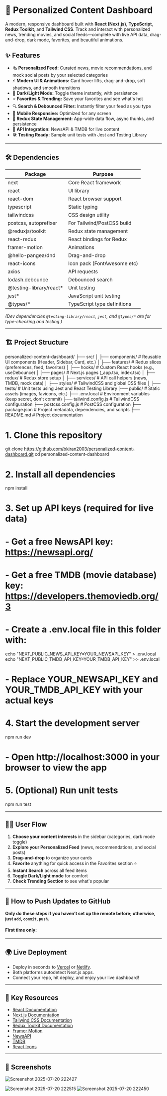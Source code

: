 # 🚀 Personalized Content Dashboard

A modern, responsive dashboard built with **React (Next.js)**, **TypeScript**, **Redux Toolkit**, and **Tailwind CSS**. Track and interact with personalized news, trending movies, and social feeds—complete with live API data, drag-and-drop, dark mode, favorites, and beautiful animations.

## ✨ Features

- 🗞️ **Personalized Feed:** Curated news, movie recommendations, and mock social posts by your selected categories
- ⚡ **Modern UI & Animations:** Card hover lifts, drag-and-drop, soft shadows, and smooth transitions
- 🎨 **Dark/Light Mode:** Toggle theme instantly, with persistence
- ⭐ **Favorites & Trending:** Save your favorites and see what's hot
- 🔍 **Search & Debounced Filter:** Instantly filter your feed as you type
- 📱 **Mobile Responsive:** Optimized for any screen
- 🧰 **Redux State Management:** App-wide data flow, async thunks, and persistence
- 🔗 **API Integration:** NewsAPI & TMDB for live content
- 🛠️ **Testing Ready:** Sample unit tests with Jest and Testing Library

---

## 🛠️ Dependencies

| Package                 | Purpose                           |
|-------------------------|-----------------------------------|
| next                    | Core React framework              |
| react                   | UI library                        |
| react-dom               | React browser support             |
| typescript              | Static typing                     |
| tailwindcss             | CSS design utility                |
| postcss, autoprefixer   | For Tailwind/PostCSS build        |
| @reduxjs/toolkit        | Redux state management            |
| react-redux             | React bindings for Redux          |
| framer-motion           | Animations                        |
| @hello-pangea/dnd       | Drag-and-drop                     |
| react-icons             | Icon pack (FontAwesome etc)       |
| axios                   | API requests                      |
| lodash.debounce         | Debounced search                  |
| @testing-library/react* | Unit testing                      |
| jest*                   | JavaScript unit testing           |
| @types/*                | TypeScript type definitions       |

*(Dev dependencies `@testing-library/react`, `jest`, and `@types/*` are for type-checking and testing.)*

---

## 🏗️ Project Structure
personalized-content-dashboard/
├── src/
│ ├── components/ # Reusable UI components (Header, Sidebar, Card, etc.)
│ ├── features/ # Redux slices (preferences, feed, favorites)
│ ├── hooks/ # Custom React hooks (e.g., useDebounce)
│ ├── pages/ # Next.js pages (_app.tsx, index.tsx)
│ ├── redux/ # Redux store setup
│ ├── services/ # API call helpers (news, TMDB, mock data)
│ ├── styles/ # TailwindCSS and global CSS files
│ ├── tests/ # Unit tests using Jest and React Testing Library
├── public/ # Static assets (images, favicons, etc.)
├── .env.local # Environment variables (keep secret, don't commit)
├── tailwind.config.js # TailwindCSS configuration
├── postcss.config.js # PostCSS configuration
├── package.json # Project metadata, dependencies, and scripts
├── README.md # Project documentation

# 1. Clone this repository
git clone https://github.com/bkiran2003/personalized-content-dashboard.git
cd personalized-content-dashboard

# 2. Install all dependencies
npm install

# 3. Set up API keys (required for live data)
#   - Get a free NewsAPI key: https://newsapi.org/
#   - Get a free TMDB (movie database) key: https://developers.themoviedb.org/3
#   - Create a .env.local file in this folder with:
echo "NEXT_PUBLIC_NEWS_API_KEY=YOUR_NEWSAPI_KEY" > .env.local
echo "NEXT_PUBLIC_TMDB_API_KEY=YOUR_TMDB_API_KEY" >> .env.local
#   - Replace YOUR_NEWSAPI_KEY and YOUR_TMDB_API_KEY with your actual keys

# 4. Start the development server
npm run dev
#    - Open http://localhost:3000 in your browser to view the app

# 5. (Optional) Run unit tests
npm run test


---

## 🧑‍💻 User Flow

1. **Choose your content interests** in the sidebar (categories, dark mode toggle)
2. **Explore your Personalized Feed** (news, recommendations, and social posts)
3. **Drag-and-drop** to organize your cards
4. **Favorite** anything for quick access in the Favorites section ⭐
5. **Instant Search** across all feed items
6. **Toggle Dark/Light mode** for comfort
7. **Check Trending Section** to see what's popular

---

## 🚀 How to Push Updates to GitHub

**Only do these steps if you haven’t set up the remote before; otherwise, just `add`, `commit`, `push`.**

#### First time only:

---

## 🌍 Live Deployment

- Deploy in seconds to [Vercel](https://vercel.com/) or [Netlify](https://netlify.com/).
- Both platforms autodetect Next.js apps.  
- Connect your repo, hit deploy, and enjoy your live dashboard!

---

## 📎 Key Resources

- [React Documentation](https://reactjs.org/docs/getting-started.html)
- [Next.js Documentation](https://nextjs.org/docs)
- [Tailwind CSS Documentation](https://tailwindcss.com/docs)
- [Redux Toolkit Documentation](https://redux-toolkit.js.org/)
- [Framer Motion](https://www.framer.com/motion/)
- [NewsAPI](https://newsapi.org/)
- [TMDB](https://developers.themoviedb.org/3)
- [React Icons](https://react-icons.github.io/react-icons/)

---

## 📸 Screenshots
![Screenshot 2025-07-20 222427](images/Screenshot%202025-07-20%20222427.png)

![Screenshot 2025-07-20 222515](images/Screenshot%202025-07-20%20222515.png)
![Screenshot 2025-07-20 222450](images/Screenshot%202025-07-20%20222450.png)



